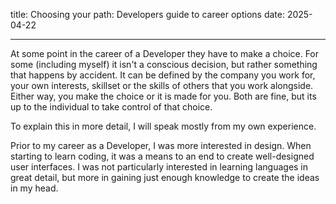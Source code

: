 title: Choosing your path: Developers guide to career options
date: 2025-04-22

---

At some point in the career of a Developer they have to make a choice. For some (including myself) it isn't a conscious decision, but rather something that happens by accident.
It can be defined by the company you work for, your own interests, skillset or the skills of others that you work alongside.
Either way, you make the choice or it is made for you. Both are fine, but its up to the individual to take control of that choice.

To explain this in more detail, I will speak mostly from my own experience.

Prior to my career as a Developer, I was more interested in design. When starting to learn coding, it was a means to an end to create well-designed user interfaces. I was not particularly interested in learning
languages in great detail, but more in gaining just enough knowledge to create the ideas in my head.
